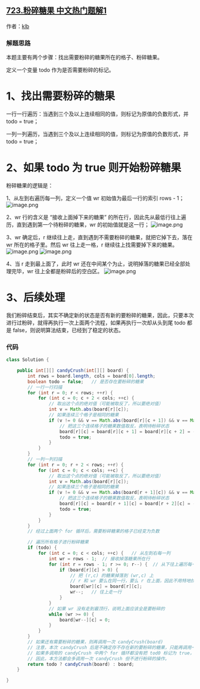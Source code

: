## [723.粉碎糖果 中文热门题解1](https://leetcode.cn/problems/candy-crush/solutions/100000/723-fen-sui-tang-guo-by-klb-2)

作者：[klb](https://leetcode.cn/u/klb)

### 解题思路

本题主要有两个步骤：找出需要粉碎的糖果所在的格子、粉碎糖果。

定义一个变量 todo 作为是否需要粉碎的标记。

# 1、找出需要粉碎的糖果

一行一行遍历：当遇到三个及以上连续相同的值，则标记为原值的负数形式，并 todo = true；

一列一列遍历，当遇到三个及以上连续相同的值，则标记为原值的负数形式，并 todo = true；

# 2、如果 todo 为 true 则开始粉碎糖果

粉碎糖果的逻辑是：

1、从左到右遍历每一列，定义一个值 wr 初始值为最后一行的索引 rows - 1；
![image.png](https://pic.leetcode-cn.com/1599361650-YbLzpp-image.png)

2、wr 行的含义是 “接收上面掉下来的糖果” 的所在行，因此先从最低行往上遍历，直到遇到第一个待粉碎的糖果，wr 的初始值就是这一行；
![image.png](https://pic.leetcode-cn.com/1599361667-kNKtqD-image.png)

3、wr 确定后，r 继续往上走，直到遇到不需要粉碎的糖果，就把它掉下去，落在 wr 所在的格子里。然后 wr 往上走一格，r 继续往上找需要掉下来的糖果。
![image.png](https://pic.leetcode-cn.com/1599361679-KEyUqM-image.png)
![image.png](https://pic.leetcode-cn.com/1599361723-UaXwdw-image.png)

4、当 r 走到最上面了，此时 wr 还在中间某个为止，说明掉落的糖果已经全部处理完毕，wr 往上全都是粉碎后的空白区。
![image.png](https://pic.leetcode-cn.com/1599361847-TppDYu-image.png)


# 3、后续处理

我们粉碎结束后，其实不确定新的状态是否有新的要粉碎的糖果，因此，只要本次进行过粉碎，就得再执行一次上面两个流程，如果再执行一次却从头到尾 todo 都是 false，则说明算法结束，已经到了稳定的状态。

### 代码

```java
class Solution {

    public int[][] candyCrush(int[][] board) {
        int rows = board.length, cols = board[0].length;
        boolean todo = false;   // 是否存在要粉碎的糖果
        // 一行一行扫描
        for (int r = 0; r < rows; ++r) {
            for (int c = 0; c + 2 < cols; ++c) {
                // 取出这个点的绝对值（可能被取反了，所以要绝对值）
                int v = Math.abs(board[r][c]);
                // 如果连续三个格子是相同的糖果
                if (v != 0 && v == Math.abs(board[r][c + 1]) && v == Math.abs(board[r][c + 2])) {
                    // 把这三个连续格子的糖果数值取反，表明待粉碎状态
                    board[r][c] = board[r][c + 1] = board[r][c + 2] = -v;
                    todo = true;
                }
            }
        }
        // 一列一列扫描
        for (int r = 0; r + 2 < rows; ++r) {
            for (int c = 0; c < cols; ++c) {
                // 取出这个点的绝对值（可能被取反了，所以要绝对值）
                int v = Math.abs(board[r][c]);
                // 如果连续三个格子是相同的糖果
                if (v != 0 && v == Math.abs(board[r + 1][c]) && v == Math.abs(board[r + 2][c])) {
                    // 把这三个连续格子的糖果数值取反，表明待粉碎状态
                    board[r][c] = board[r + 1][c] = board[r + 2][c] = -v;
                    todo = true;
                }
            }
        }
        // 经过上面两个 for 循环后，需要粉碎糖果的格子已经变为负数

        // 遍历所有格子进行粉碎糖果
        if (todo) {
            for (int c = 0; c < cols; ++c) {   // 从左到右每一列
                int wr = rows - 1;  // 接收掉落糖果所在行
                for (int r = rows - 1; r >= 0; r--) {  // 从下往上遍历每一行
                    if (board[r][c] > 0) {
                        // 把 (r,c) 的糖果掉落到 (wr,c) 上
                        // r 和 wr 要么在同一行，要么 r 在上面，因此不用特地找到 wr 的初始行。
                        board[wr][c] = board[r][c]; 
                        wr--;   // 往上走一行
                    }
                }
                // 如果 wr 没有走到最顶行，说明上面应该全是要粉碎的
                while (wr >= 0) {
                    board[wr--][c] = 0;
                }
            }
        }
        // 如果还有需要粉碎的糖果，则再调用一次 candyCrush(board)
        // 注意，本次 candyCrush 后是不确定存不存在新的要粉碎的糖果，只能再调用一次 candyCrush
        // 如果多调用的 candyCrush 中两个 for 循环都没有把 tod0 标记为 true，则表示结束了
        // 因此，本方法都会多调用一次 candyCrush 但不进行粉碎的操作。
        return todo ? candyCrush(board) : board;
    }

}
```